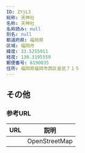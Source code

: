 ```yaml
---
ID: ZYjL3
総称: 天神社
名称: 天神社
名称読み: null
別名: null
都道府県: 福岡県
区域: 福岡市
緯度: 33.5255911
経度: 130.3195559
郵便番号: 8190035
住所: 福岡県福岡市西区金武７１５
---
```


## その他

### 参考URL

| URL | 説明          |
| --- | ------------- |
|     | OpenStreetMap |
